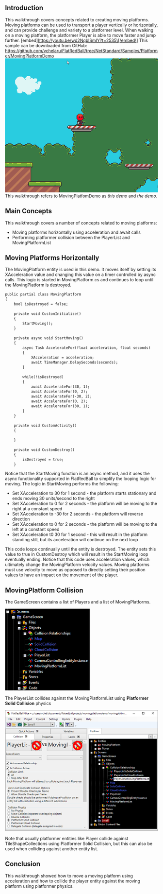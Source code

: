 ## Introduction

This walkthrough covers concepts related to creating moving platforms. Moving platforms can be used to transport a player vertically or horizontally, and can provide challenge and variety to a platformer level. When walking on a moving platform, the platformer Player is able to move faster and jump further. \[embed\]https://youtu.be/wd2NqblSmIY?t=2535\[/embed\] This sample can be downloaded from GitHub: <https://github.com/vchelaru/FlatRedBall/tree/NetStandard/Samples/Platformer/MovingPlatformDemo> [![](/media/2021-05-2021_May_13_071539.gif)](/media/2021-05-2021_May_13_071539.gif) This walkthrough refers to MovingPlatfomDemo as *this demo* and *the demo*.

## Main Concepts

This walkthrough covers a number of concepts related to moving platforms:

-   Moving platforms horizontally using acceleration and await calls
-   Performing platformer collision between the PlayerList and MovingPlatformList

## Moving Platforms Horizontally

The MovingPlatform entity is used in this demo. It moves itself by setting its XAcceleration value and changing this value on a timer controlled by async calls. This logic is started in MovingPlatform.cs and continues to loop until the MovingPlatform is destroyed.  

    public partial class MovingPlatform
    {
        bool isDestroyed = false;

        private void CustomInitialize()
        {
            StartMoving();
        }

        private async void StartMoving()
        {
            async Task AccelerateFor(float acceleration, float seconds)
            {
                XAcceleration = acceleration;
                await TimeManager.DelaySeconds(seconds);
            }

            while(!isDestroyed)
            {
                await AccelerateFor(30, 1);
                await AccelerateFor(0, 2);
                await AccelerateFor(-30, 2);
                await AccelerateFor(0, 2);
                await AccelerateFor(30, 1);
            }
        }

        private void CustomActivity()
        {

        }

        private void CustomDestroy()
        {
            isDestroyed = true;
        }

Notice that the StartMoving function is an async method, and it uses the async functionality supported in FlatRedBall to simplify the looping logic for moving. The logic in StartMoving performs the following:

-   Set XAcceleration to 30 for 1 second - the platform starts stationary and ends moving 30 units/second to the right
-   Set XAcceleration to 0 for 2 seconds - the platform will be moving to the right at a constant speed
-   Set XAcceleration to -30 for 2 seconds - the platform will reverse direction
-   Set XAcceleration to 0 for 2 seconds - the platform will be moving to the left at a constant speed
-   Set XAcceleration t0 30 for 1 second - this will result in the platform standing still, but its acceleration will continue on the next loop

This code loops continually until the entity is destroyed. The entity sets this value to true in CustomDestroy which will result in the StartMoving loop eventually ending. Notice that this code uses acceleration values, which ultimately change the MovingPlatform velocity values. Moving platforms must use velocity to move as opposed to directly setting their position values to have an impact on the movement of the player.

## MovingPlatform Collision

The GameScreen contains a list of Players and a list of MovingPlatforms.

![](/media/2021-05-img_609de4dc3733b.png)

The PlayerList collides against the MovingPlatformList using **Platformer Solid Collision** physics

![](/media/2021-05-img_609de5820e820.png)

Note that usually platformer entities like Player collide against TileShapeCollections using Platformer Solid Collision, but this can also be used when colliding against another entity list.

## Conclusion

This walkthrough showed how to move a moving platform using acceleration and how to collide the player entity against the moving platform using platformer physics.
